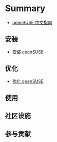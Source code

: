 # Summary

* [openSUSE 中文指南](README.md)

## 安装

* [安装 openSUSE](installation/README.md)

## 优化

* [优化 openSUSE](optimization/README.md)

## 使用

## 社区设施

## 参与贡献

